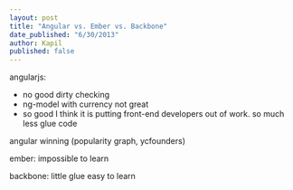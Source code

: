 ```yaml
---
layout: post
title: "Angular vs. Ember vs. Backbone"
date_published: "6/30/2013"
author: Kapil
published: false
---
```



angularjs:
- no good dirty checking
- ng-model with currency not great
- so good I think it is putting front-end developers out of work. so much less glue code

angular winning (popularity graph, ycfounders)

ember: impossible to learn

backbone:
little glue
easy to learn
